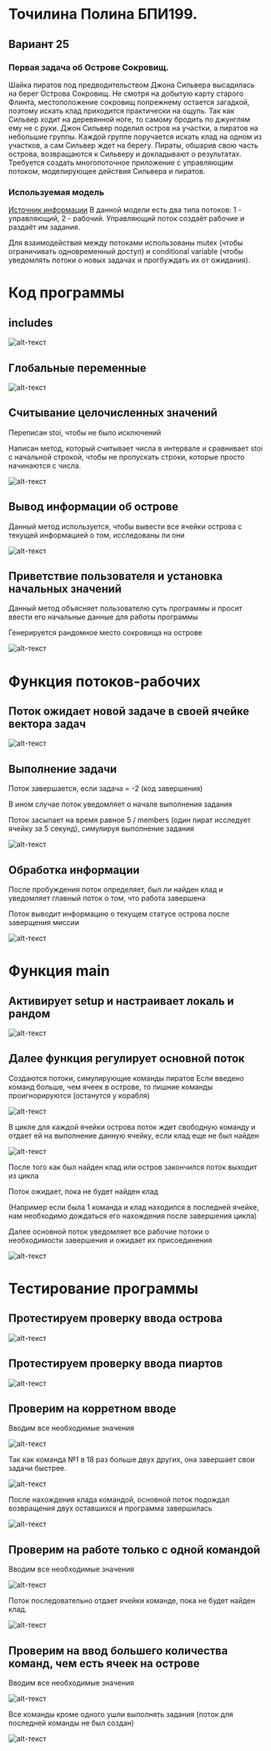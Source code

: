 # Точилина Полина БПИ199.
## Вариант 25
###  Первая задача об Острове Сокровищ. 
Шайка пиратов под предводительством Джона Сильвера высадилась на берег Острова Сокровищ. Не смотря на добытую карту старого Флинта, местоположение сокровищ попрежнему остается загадкой, поэтому искать клад приходится практически на ощупь. Так как Сильвер ходит на деревянной ноге, то самому бродить по джунглям ему не с руки. Джон Сильвер поделил остров на участки, а пиратов на небольшие группы. Каждой группе поручается искать клад на одном из участков, а сам Сильвер ждет на берегу. Пираты, обшарив свою часть острова, возвращаются к Сильверу и докладывают о результатах. Требуется создать многопоточное приложение с управляющим потоком, моделирующее действия Сильвера и пиратов.

### Используемая модель
[Источник информации](https://it.wikireading.ru/hqzeY92SAG "Модель делегирования")
В данной модели есть два типа потоков: 1 - управляющий, 2 - рабочий. Управляющий поток создаёт рабочие и раздаёт им задания. 

Для взаимодействия между потоками использованы mutex (чтобы ограничивать одновременный доступ) и conditional variable (чтобы уведомлять потоки о новых задачах и прогбуждать их от ожидания).

# Код программы
## includes

![alt-текст](https://github.com/LittlePotato14/CSA_Treasure/blob/master/screens/includes.png "includes")

## Глобальные переменные

![alt-текст](https://github.com/LittlePotato14/CSA_Treasure/blob/master/screens/globals.png "globals")

## Считывание целочисленных значений
Переписан stoi, чтобы не было исключений

Написан метод, который считывает числа в интервале и сравнивает stoi с начальной строкой, чтобы не пропускать строки, которые просто начинаются с числа.

![alt-текст](https://github.com/LittlePotato14/CSA_Treasure/blob/master/screens/readInt.png "readInt")

## Вывод информации об острове
Данный метод используется, чтобы вывести все ячейки острова с текущей информацией о том, исследованы ли они

![alt-текст](https://github.com/LittlePotato14/CSA_Treasure/blob/master/screens/outIsland.png "outIsland")

## Приветствие пользователя и установка начальных значений
Данный метод объясняет пользователю суть программы и просит ввести его начальные данные для работы программы

Генерируется рандомное место сокровища на острове

![alt-текст](https://github.com/LittlePotato14/CSA_Treasure/blob/master/screens/setup.png "setup")

# Функция потоков-рабочих
## Поток ожидает новой задаче в своей ячейке вектора задач

![alt-текст](https://github.com/LittlePotato14/CSA_Treasure/blob/master/screens/gf1.png "gf1")

## Выполнение задачи
Поток завершается, если задача = -2 (код завершения)

В ином случае поток уведомляет о начале выполнения задания

Поток засыпает на время равное 5 / members (один пират исследует ячейку за 5 секунд), симулируя выполнение задания

![alt-текст](https://github.com/LittlePotato14/CSA_Treasure/blob/master/screens/gf2.png "gf2")

## Обработка информации
После пробуждения поток определяет, был ли найден клад и уведомляет главный поток о том, что работа завершена

Поток выводит информацию о текущем статусе острова после заверщения миссии

![alt-текст](https://github.com/LittlePotato14/CSA_Treasure/blob/master/screens/gf3.png "gf3")

# Функция main
## Активирует setup и настраивает локаль и рандом

![alt-текст](https://github.com/LittlePotato14/CSA_Treasure/blob/master/screens/main1.png "main1")

## Далее функция регулирует основной поток
Создаются потоки, симулирующие команды пиратов
Если введено команд больше, чем ячеек в острове, то лишние команды проигнорируются (останутся у корабля)

![alt-текст](https://github.com/LittlePotato14/CSA_Treasure/blob/master/screens/main2.png "main2")

В цикле для каждой ячейки острова поток ждет свободную команду и отдает ей на выполнение данную ячейку, если клад еще не был найден

![alt-текст](https://github.com/LittlePotato14/CSA_Treasure/blob/master/screens/main3.png "main3")

После того как был найден клад или остров закончился поток выходит из цикла

Поток ожидает, пока не будет найден клад

(Например если была 1 команда и клад находился в последней ячейке, нам необходимо дождаться его нахождения после завершения цикла)

Далее основной поток уведомляет все рабочие потоки о необходимости завершения и ожидает их присоединения

![alt-текст](https://github.com/LittlePotato14/CSA_Treasure/blob/master/screens/main4.png "main4")

# Тестирование программы
## Протестируем проверку ввода острова

![alt-текст](https://github.com/LittlePotato14/CSA_Treasure/blob/master/screens/checkInputIsland.png "checkIsland")

## Протестируем проверку ввода пиартов

![alt-текст](https://github.com/LittlePotato14/CSA_Treasure/blob/master/screens/checkInputPirates.png "checkPirates")

## Проверим на корретном вводе
Вводим все необходимые значения

![alt-текст](https://github.com/LittlePotato14/CSA_Treasure/blob/master/screens/1.png "1")

Так как команда №1 в 18 раз больше двух других, она завершает свои задачи быстрее.

![alt-текст](https://github.com/LittlePotato14/CSA_Treasure/blob/master/screens/2.png "2")

После нахождения клада командой, основной поток подождал возвращения двух оставшихся и программа завершилась

![alt-текст](https://github.com/LittlePotato14/CSA_Treasure/blob/master/screens/3.png "3")

## Проверим на работе только с одной командой
Вводим все необходимые значения

![alt-текст](https://github.com/LittlePotato14/CSA_Treasure/blob/master/screens/11.png "1")

Поток последовательно отдает ячейки команде, пока не будет найден клад.

![alt-текст](https://github.com/LittlePotato14/CSA_Treasure/blob/master/screens/22.png "2")

## Проверим на ввод большего количества команд, чем есть ячеек на острове
Вводим все необходимые значения

![alt-текст](https://github.com/LittlePotato14/CSA_Treasure/blob/master/screens/111.png "1")

Все команды кроме одного ушли выполнять задания (поток для последней команды не был создан)

![alt-текст](https://github.com/LittlePotato14/CSA_Treasure/blob/master/screens/222.png "2")
